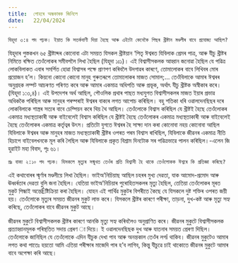```yaml
---
title:  পোহৰে অন্ধকাৰক জিনিলে
date:   22/04/2024
---
```


`যিহূদা ৩:৪ পদ পঢ়ক। ইয়াত কি সতৰ্কবাণী দিয়া হৈছে আৰু এইটো কেনেকৈ পিছৰ খ্ৰীষ্টান মণ্ডলীৰ বাবে প্ৰযোজ্য আছিল?`

যিহূদাৰ পুস্তকখন ৬৫ খ্ৰীষ্টাব্দৰ কোনোবা এটা সময়ত যিসকল খ্ৰীষ্টয়ান ‘পিতৃ ঈশ্বৰত যিবিলাক প্ৰেমৰ পাত্ৰ, আৰু যীচু খ্ৰীষ্টৰ নিমিত্তে ৰক্ষিত তেওঁলোকৰ সমীবপলৈ লিখা হৈছিল (যিহূদা ১ঃ১)। এই বিশ্বাসীসকলক আহ্বান জনোৱা হৈছিল যে পৱিত্ৰ লোকবিলাকত এবাৰ সমৰ্পিত হোৱা বিশ্বাসৰ পক্ষে প্ৰাণপণ কৰিবলৈ উদগাৱৰ কাৰণে, তোমালোকৰ বাবে লিখিবৰ মোৰ প্ৰয়োজন হ’ল। কিয়নো কোনো কোনো মানুহ গুৰুতৰূপে তোমালোকৰ মাজত সোমাল;... তেওঁবিলাকে আমাৰ ঈশ্বৰৰ অনুগ্ৰহক লম্পট আচৰণত পৰিণত কৰে আৰু আমাৰ একমাত্ৰ অধিপতি আৰু প্ৰভূক, অৰ্থাৎ যীচু খ্ৰীষ্টক অস্বীকাৰ কৰে। (যিহূদা ১:৩,৪)। এই উপদেশৰ অৰ্থ আছিল, পৌওলিক প্ৰথাৰ পাছত মধ্যযুগত বিশ্বাসীসকলৰ মাজত ইয়াৰ প্ৰভাৱ অধিককৈ পৰিছিল আৰু মানুহৰ পৰম্পৰাই ঈশ্বৰৰ বাক্যৰ লগত আপোচ কৰিছিল। বহু শতিকা ধৰি ওৱালদেনছিছৰ দৰে লোকবিলাকে শাস্ত্ৰৰ সত্যৰ বাবে চেম্পিয়ন কৰে থিয় থৈ আছিল। তেওঁলোকে বিশ্বাস কৰিছিল যে খ্ৰীষ্টই হৈছে তেওঁলোকৰ একমাত্ৰ মধ্যস্থতাকাৰী আৰু বাইবেলেই বিশ্বাস কৰিছিল যে খ্ৰীষ্টই হৈছে তেওঁলোকৰ একমাত্ৰ মধ্যস্থতাকাৰী আৰু বাইবেলেই হৈছে তেওঁলোকৰ একমাত্ৰ কর্তৃত্বৰ উৎস। প্ৰতিটো যুগতে ঈশ্বৰৰ হৈ সাক্ষ্য দান কৰা কোনোবা নহয় কোনোবা আছিল যিবিলাকে ঈশ্বৰৰ আৰু মানুহৰ মাজত মধ্যস্থতাকাৰী খ্ৰীষ্টৰ ওপৰত পৰম বিশ্বাস ৰাখিছিল, যিবিলাকে জীৱনৰ একমাত্ৰ নীতি হিচাপে বাইবেলখনকে মূল কৰি লৈছিল আৰু যিবিলাকে প্ৰকৃত বিশ্ৰাম দিনটোক সৰ পৱিত্ৰভাৱে পালন কৰিছিল।-এলেন জি হুৱাইট মহা বিবাদ, পৃঃ ৬১।

`প্ৰঃ বাক্য ২:১০ পদ পঢ়ক। যিসকলে মৃত্যুৰ সন্মুখত তেওঁৰ প্ৰতি বিশ্বাসী হৈ থাকে তেওঁলোকক ঈশ্বৰে কি প্ৰতিজ্ঞা কৰিছে?`

এই কথাবোৰৰ স্মৃৰ্ণাৰ মণ্ডলীয়ে লিখা হৈছিল। ভাইঅ’নিচিয়াছ আছিল চহৰৰ মুখ্য দেৱতা, যাক আমোদ-প্ৰমোদ আৰু ঊধ্বৰ্ৰতাৰ দেৱতা বুলি জনা হৈছিল। যেতিয়া ভাইঅ’নিচিয়াৰ পুৰোহিতসকলৰ মৃত্যু হৈছিল, তেতিয়া তেওঁলোকৰ মূৰত মুকুট পিন্ধাই অন্তেÉষ্টিক্ৰিয়া কৰা হৈছিল। যোহন এই পাৰ্থিৱ মুকুটৰ বিপৰীতে কৈছে যে যিসকলে দুষ্ট শক্তিৰ ওপৰত জয়ী হয়। তেওঁলোকে মৃত্যুৰ সময়ত জীৱনৰ মুকুট লাভ কৰে। যিসকলে খ্ৰীষ্টৰ কাৰণে পৰীক্ষা, তাড়না, দুখ-কষ্ট আৰু মৃত্যু সহ্য কৰিছে, তেওঁলোকৰ বাবে জীৱনৰ মুকুট আছে।

জীৱনৰ মুকুটে বিশ্বাসীসকলক খ্ৰীষ্টৰ কাৰণে আনকি মৃত্যু সহ্য কৰিবলৈও অনুপ্ৰাণিত কৰে। জীৱনৰ মুকুটে বিশ্বাসীসকলক প্ৰত্যাহ্বানমূলক পৰিস্থতিত সদায় প্ৰেৰণ া দিয়ে। ই ওৱালদেনছিছক দুখ আৰু যাতনাৰ সময়ত প্ৰেৰণা দিছিল। তেওঁলোকে জানিছিল যে তেওঁলোকে এদিন যীচুক দেখা পাব আৰু অনন্তকাল তেওঁৰ লগî থাকিব। জীৱনৰ মুকুটেও আমাৰ লগত কথা পাতেঃ হয়তো আমি এতিয়া পৰীক্ষাৰ মাজেদি পাৰ হ’ব লাগিব, কিন্তু যীচুৱে চাই থাকোতে জীৱনৰ মুকুটে আমাৰ বাবে অপেক্ষা কৰি আছে।